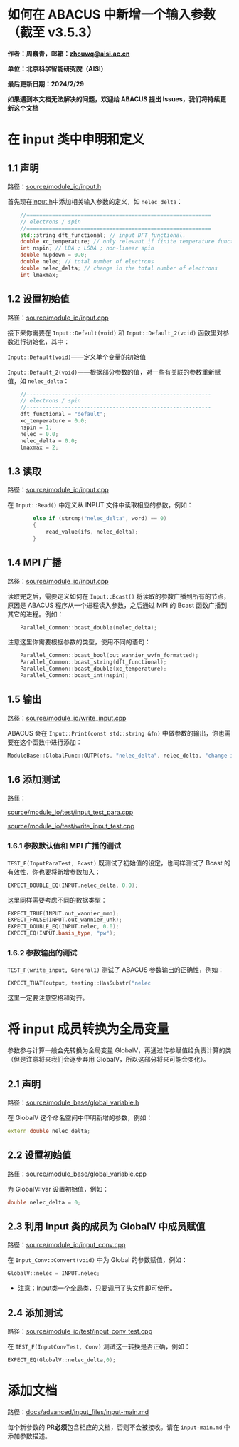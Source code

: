 # 如何在 ABACUS 中新增一个输入参数（截至 v3.5.3）

<strong>作者：周巍青，邮箱：</strong><strong>zhouwq@aisi.ac.cn</strong>

<strong>单位：北京科学智能研究院（AISI）</strong>

<strong>最后更新日期：2024/2/29</strong>

<strong>如果遇到本文档无法解决的问题，欢迎给 ABACUS 提出 Issues，我们将持续更新这个文档</strong>

# 在 input 类中申明和定义

## 1.1 声明

路径：<u>source/module_io/input.h</u>

首先现在<u>input.h</u>中添加相关输入参数的定义，如 `nelec_delta`：

```cpp
    //==========================================================
    // electrons / spin
    //==========================================================
    std::string dft_functional; // input DFT functional.
    double xc_temperature; // only relevant if finite temperature functional is used
    int nspin; // LDA ; LSDA ; non-linear spin
    double nupdown = 0.0;
    double nelec; // total number of electrons
    double nelec_delta; // change in the total number of electrons
    int lmaxmax;
```

## 1.2 设置初始值

路径：<u>source/module_io/input.cpp</u>

接下来你需要在 `Input::Default(void)` 和 `Input::Default_2(void)` 函数里对参数进行初始化，其中：

`Input::Default(void)`——定义单个变量的初始值

`Input::Default_2(void)`——根据部分参数的值，对一些有关联的参数重新赋值，如 `nelec_delta`：

```cpp
    //----------------------------------------------------------
    // electrons / spin
    //----------------------------------------------------------
    dft_functional = "default";
    xc_temperature = 0.0;
    nspin = 1;
    nelec = 0.0;
    nelec_delta = 0.0;
    lmaxmax = 2;
```

## 1.3 读取

路径：<u>source/module_io/input.cpp</u>

在 `Input::Read()` 中定义从 INPUT 文件中读取相应的参数，例如：

```cpp
        else if (strcmp("nelec_delta", word) == 0)
        {
            read_value(ifs, nelec_delta);
        }
```

## 1.4 MPI 广播

路径：<u>source/module_io/input.cpp</u>

读取完之后，需要定义如何在 `Input::Bcast()` 将读取的参数广播到所有的节点，原因是 ABACUS 程序从一个进程读入参数，之后通过 MPI 的 Bcast 函数广播到其它的进程。例如：

```cpp
    Parallel_Common::bcast_double(nelec_delta);
```

注意这里你需要根据参数的类型，使用不同的语句：

```cpp
    Parallel_Common::bcast_bool(out_wannier_wvfn_formatted);
    Parallel_Common::bcast_string(dft_functional);
    Parallel_Common::bcast_double(xc_temperature);
    Parallel_Common::bcast_int(nspin);
```

## 1.5 输出

路径：<u>source/module_io/write_input.cpp</u>

ABACUS 会在 `Input::Print(const std::string &fn)` 中做参数的输出，你也需要在这个函数中进行添加：

```cpp
ModuleBase::GlobalFunc::OUTP(ofs, "nelec_delta", nelec_delta, "change in number of total electrons");
```

## 1.6 添加测试

路径：

<u>source/module_io/test/input_test_para.cpp</u>

<u>source/module_io/test/write_input_test.cpp</u>

### 1.6.1 参数默认值和 MPI 广播的测试

`TEST_F(InputParaTest, Bcast)` 既测试了初始值的设定，也同样测试了 Bcast 的有效性，你也要将新增参数加入：

```cpp
EXPECT_DOUBLE_EQ(INPUT.nelec_delta, 0.0);
```

这里同样需要考虑不同的数据类型：

```cpp
EXPECT_TRUE(INPUT.out_wannier_mmn);
EXPECT_FALSE(INPUT.out_wannier_unk);
EXPECT_DOUBLE_EQ(INPUT.nelec, 0.0);
EXPECT_EQ(INPUT.basis_type, "pw");
```

### 1.6.2 参数输出的测试

`TEST_F(write_input, General1)` 测试了 ABACUS 参数输出的正确性，例如：

```cpp
EXPECT_THAT(output, testing::HasSubstr("nelec                          0 #input number of electrons"));
```

这里一定要注意空格和对齐。

# 将 input 成员转换为全局变量

参数参与计算一般会先转换为全局变量 GlobalV，再通过传参赋值给负责计算的类（但是注意将来我们会逐步弃用 GlobalV，所以这部分将来可能会变化）。

## 2.1 声明

路径：<u>source/module_base/global_variable.h</u>

在 GlobalV 这个命名空间中申明新增的参数，例如：

```cpp
extern double nelec_delta;
```

## 2.2 设置初始值

路径：<u>source/module_base/global_variable.cpp</u>

为 GlobalV::var 设置初始值，例如：

```cpp
double nelec_delta = 0;
```

## 2.3 利用 Input 类的成员为 GlobalV 中成员赋值

路径：<u>source/module_io/input_conv.cpp</u>

在 `Input_Conv::Convert(void)` 中为 Global 的参数赋值，例如：

```cpp
GlobalV::nelec = INPUT.nelec;
```

- 注意：Input类一个全局类，只要调用了头文件即可使用。

## 2.4 添加测试

路径：<u>source/module_io/test/input_conv_test.cpp</u>

在 `TEST_F(InputConvTest, Conv)` 测试这一转换是否正确，例如：

```cpp
EXPECT_EQ(GlobalV::nelec_delta,0);
```

# 添加文档

路径：<u>docs/advanced/input_files/input-main.md</u>

每个新参数的 PR<strong>必须</strong>包含相应的文档，否则不会被接收。请在 `input-main.md` 中添加参数描述。
